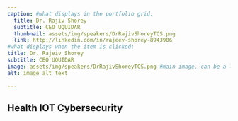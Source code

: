 ```yaml
---
caption: #what displays in the portfolio grid:
  title: Dr. Rajiv Shorey
  subtitle: CEO UQUIDAR
  thumbnail: assets/img/speakers/DrRajivShoreyTCS.png
  link: http://linkedin.com/in/rajeev-shorey-8943906
#what displays when the item is clicked:
title: Dr. Rajeiv Shorey
subtitle: CEO UQUIDAR
image: assets/img/speakers/DrRajivShoreyTCS.png #main image, can be a link or a file in assets/img/portfolio
alt: image alt text

---
```

## Health IOT Cybersecurity
